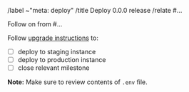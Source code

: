 /label ~"meta: deploy"
/title Deploy 0.0.0 release
/relate #...

Follow on from #...

Follow [upgrade instructions](https://gitlab.data.bas.ac.uk/MAGIC/ops-data-store/-/tree/main#upgrading-wip) to:

- [ ] deploy to staging instance
- [ ] deploy to production instance
- [ ] close relevant milestone

**Note:** Make sure to review contents of `.env` file.
